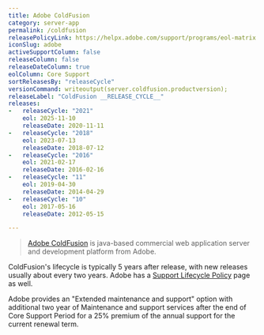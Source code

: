 ```yaml
---
title: Adobe ColdFusion
category: server-app
permalink: /coldfusion
releasePolicyLink: https://helpx.adobe.com/support/programs/eol-matrix.html
iconSlug: adobe
activeSupportColumn: false
releaseColumn: false
releaseDateColumn: true
eolColumn: Core Support
sortReleasesBy: "releaseCycle"
versionCommand: writeoutput(server.coldfusion.productversion);
releaseLabel: "ColdFusion __RELEASE_CYCLE__"
releases:
-   releaseCycle: "2021"
    eol: 2025-11-10
    releaseDate: 2020-11-11
-   releaseCycle: "2018"
    eol: 2023-07-13
    releaseDate: 2018-07-12
-   releaseCycle: "2016"
    eol: 2021-02-17
    releaseDate: 2016-02-16
-   releaseCycle: "11"
    eol: 2019-04-30
    releaseDate: 2014-04-29
-   releaseCycle: "10"
    eol: 2017-05-16
    releaseDate: 2012-05-15

---
```


> [Adobe ColdFusion](http://coldfusion.com) is java-based commercial web application server and development platform from Adobe.

ColdFusion's lifecycle is typically 5 years after release, with new releases usually about every two years. Adobe has a [Support Lifecycle Policy](https://helpx.adobe.com/x-productkb/policy-pricing/policy_enterprise_lifecycle.html) page as well.

Adobe provides an "Extended maintenance and support" option with additional two year of Maintenance and support services after the end of Core Support Period for a 25% premium of the annual support for the current renewal term.
